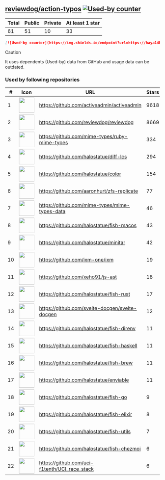 





## [reviewdog/action-typos](https://github.com/reviewdog/action-typos) [![Used-by counter](https://img.shields.io/endpoint?url=https://haya14busa.github.io/github-used-by/data/reviewdog/action-typos/shieldsio.json)](https://github.com/haya14busa/github-used-by/tree/main/repo/reviewdog/action-typos)

| Total | Public | Private | At least 1 star
| ----- | ------ | ------- | ---------------
| 61 | 51 | 10 | 33 |

```md
[![Used-by counter](https://img.shields.io/endpoint?url=https://haya14busa.github.io/github-used-by/data/reviewdog/action-typos/shieldsio.json)](https://github.com/haya14busa/github-used-by/tree/main/repo/reviewdog/action-typos)
```

> [!CAUTION]
> It uses dependents (Used-by) data from GitHub and usage data can be outdated.

### Used by following repositories

| # | Icon | URL | Stars |
| -- | -- | -- | -- | 
|1|<img src="https://github.com/activeadmin.png" width=50 height=50>|https://github.com/activeadmin/activeadmin|9618|
|2|<img src="https://github.com/reviewdog.png" width=50 height=50>|https://github.com/reviewdog/reviewdog|8669|
|3|<img src="https://github.com/mime-types.png" width=50 height=50>|https://github.com/mime-types/ruby-mime-types|334|
|4|<img src="https://github.com/halostatue.png" width=50 height=50>|https://github.com/halostatue/diff-lcs|294|
|5|<img src="https://github.com/halostatue.png" width=50 height=50>|https://github.com/halostatue/color|154|
|6|<img src="https://github.com/aaronhurt.png" width=50 height=50>|https://github.com/aaronhurt/zfs-replicate|77|
|7|<img src="https://github.com/mime-types.png" width=50 height=50>|https://github.com/mime-types/mime-types-data|46|
|8|<img src="https://github.com/halostatue.png" width=50 height=50>|https://github.com/halostatue/fish-macos|43|
|9|<img src="https://github.com/halostatue.png" width=50 height=50>|https://github.com/halostatue/minitar|42|
|10|<img src="https://github.com/ixm-one.png" width=50 height=50>|https://github.com/ixm-one/ixm|19|
|11|<img src="https://github.com/xeho91.png" width=50 height=50>|https://github.com/xeho91/js-ast|18|
|12|<img src="https://github.com/halostatue.png" width=50 height=50>|https://github.com/halostatue/fish-rust|17|
|13|<img src="https://github.com/svelte-docgen.png" width=50 height=50>|https://github.com/svelte-docgen/svelte-docgen|12|
|14|<img src="https://github.com/halostatue.png" width=50 height=50>|https://github.com/halostatue/fish-direnv|11|
|15|<img src="https://github.com/halostatue.png" width=50 height=50>|https://github.com/halostatue/fish-haskell|11|
|16|<img src="https://github.com/halostatue.png" width=50 height=50>|https://github.com/halostatue/fish-brew|11|
|17|<img src="https://github.com/halostatue.png" width=50 height=50>|https://github.com/halostatue/enviable|11|
|18|<img src="https://github.com/halostatue.png" width=50 height=50>|https://github.com/halostatue/fish-go|9|
|19|<img src="https://github.com/halostatue.png" width=50 height=50>|https://github.com/halostatue/fish-elixir|8|
|20|<img src="https://github.com/halostatue.png" width=50 height=50>|https://github.com/halostatue/fish-utils|7|
|21|<img src="https://github.com/halostatue.png" width=50 height=50>|https://github.com/halostatue/fish-chezmoi|6|
|22|<img src="https://github.com/uci-f1tenth.png" width=50 height=50>|https://github.com/uci-f1tenth/UCI_race_stack|6|
